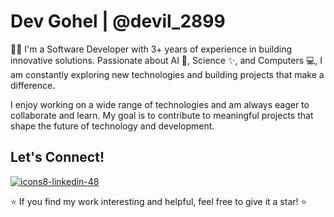 # Dev Gohel | @devil_2899

   👨‍💻 I'm a Software Developer with 3+ years of experience in building innovative solutions. Passionate 
about AI 🤖, Science ✨, and Computers 💻, I am constantly exploring new technologies and building 
projects that make a difference.

I enjoy working on a wide range of technologies and am always eager to collaborate and learn. My goal is to 
contribute to meaningful projects that shape the future of technology and development.

## Let's Connect!
  [![icons8-linkedin-48](https://github.com/user-attachments/assets/931edf0f-7633-4e9e-821b-0e5677753ff4)
](https://www.linkedin.com/in/dev-gohel-335a82217/?originalSubdomain=in)
  
⭐ If you find my work interesting and helpful, feel free to give it a star! ⭐

